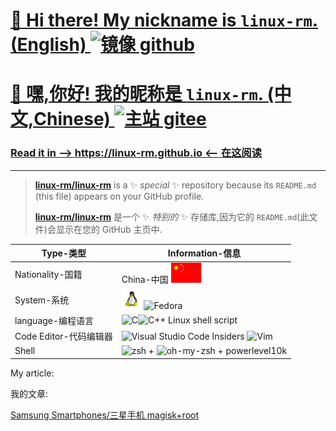 # [👋 Hi there! My nickname is `linux-rm`. (English) ![镜像 github](https://img.shields.io/badge/镜像-github-black)](https://github.com/linux-rm/linux-rm)

# [👋 嘿,你好! 我的昵称是 `linux-rm`. (中文,Chinese) ![主站 gitee](https://img.shields.io/badge/主站-gitee-red)](https://gitee.com/linux-rm/linux-rm)

### [Read it in --> https://linux-rm.github.io <-- 在这阅读](https://linux-rm.github.io)

---

>[**linux-rm/linux-rm**](https://github.com/linux-rm/linux-rm) is a ✨ _special_ ✨ repository because its `README.md` (this file) appears on your GitHub profile.
>
>[**linux-rm/linux-rm**](https://github.com/linux-rm/linux-rm) 是一个 ✨ _特别的_ ✨ 存储库,因为它的 `README.md`(此文件)会显示在您的 GitHub 主页中.

| Type-类型              | Information-信息                                                                                                                                                                                                    |
| ---------------------- | ------------------------------------------------------------------------------------------------------------------------------------------------------------------------------------------------------------------- |
| Nationality-国籍       | China-中国 <img height="32px" src="China.svg" alt="China.svg" />                                                                                                                                                    |
| System-系统            | <img height="32px" src="linux.svg" alt="linux.svg" /> <img height="32px" src="https://www.fedoraproject.org/w/uploads/2/2d/Logo_fedoralogo.png" alt="Fedora" />                                                     |
| language-编程语言      | <img height="32px" src="https://learn.microsoft.com/zh-cn/media/logos/logo_C.svg" alt="C"/><img height="32px" src="https://learn.microsoft.com/zh-cn/media/logos/logo_Cplusplus.svg" alt="C++"/> Linux shell script |
| Code Editor-代码编辑器 | <img height="32px" src="https://insiders.vscode.dev/static/insider/code-192-apple.png" alt="Visual Studio Code Insiders" /> <img height="32px" src="https://www.vim.org/images/vimlogo.svg" alt="Vim"/>             |
| Shell                  | <img height="32px" src="https://www.zsh.org/color_vertical_icon.png" alt="zsh"/> + <img height="32px" src="https://ohmyz.sh/img/OMZLogo_BnW.png" alt="oh-my-zsh" /> + powerlevel10k                                 |

<!--
Here are some ideas to get you started:

- 🔭 I’m currently working on ...
- 🌱 I’m currently learning ...
- 👯 I’m looking to collaborate on ...
- 🤔 I’m looking for help with ...
- 💬 Ask me about ...
- 📫 How to reach me: ...
- 😄 Pronouns: ...
- ⚡ Fun fact: ...
-->

My article:

我的文章:

[Samsung Smartphones/三星手机 magisk+root](article/Samsung-magisk-root/README.md)
